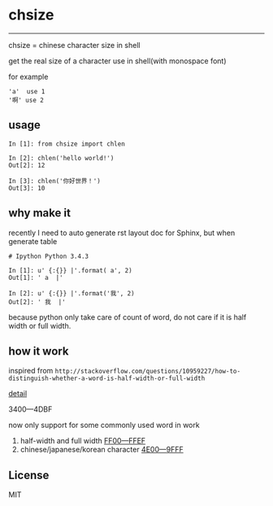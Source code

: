 # chsize

----

chsize = chinese character size in shell

get the real size of a character use in shell(with monospace font)

for example 

```
'a'  use 1
'啊' use 2
```


## usage

```
In [1]: from chsize import chlen

In [2]: chlen('hello world!')
Out[2]: 12

In [3]: chlen('你好世界！')
Out[3]: 10
```


## why make it

recently I need to auto generate rst layout doc for Sphinx, but when generate table 

```
# Ipython Python 3.4.3

In [1]: u' {:{}} |'.format( a', 2)
Out[1]: ' a  |'

In [2]: u' {:{}} |'.format('我', 2)
Out[2]: ' 我  |'

```

because python only take care of count of word, do not care if it is half width or full width.



## how it work

inspired from `http://stackoverflow.com/questions/10959227/how-to-distinguish-whether-a-word-is-half-width-or-full-width`

[detail](test.sh)

3400—4DBF

now only support for some commonly used word in work

1. half-width and full width [FF00—FFEF](http://unicode-table.com/cn/blocks/halfwidth-and-fullwidth-forms/) 
2. chinese/japanese/korean character [4E00—9FFF](http://unicode-table.com/cn/blocks/cjk-unified-ideographs/)


## License

MIT

